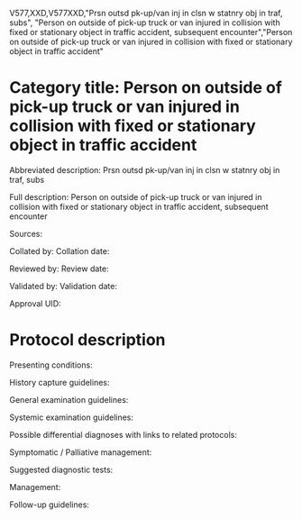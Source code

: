V577,XXD,V577XXD,"Prsn outsd pk-up/van inj in clsn w statnry obj in traf, subs", "Person on outside of pick-up truck or van injured in collision with fixed or stationary object in traffic accident, subsequent encounter","Person on outside of pick-up truck or van injured in collision with fixed or stationary object in traffic accident"
# Category title: Person on outside of pick-up truck or van injured in collision with fixed or stationary object in traffic accident

Abbreviated description: Prsn outsd pk-up/van inj in clsn w statnry obj in traf, subs

Full description: Person on outside of pick-up truck or van injured in collision with fixed or stationary object in traffic accident, subsequent encounter

Sources:

Collated by:
Collation date:

Reviewed by:
Review date:

Validated by:
Validation date:

Approval UID:

# Protocol description

Presenting conditions:

History capture guidelines:

General examination guidelines:

Systemic examination guidelines:

Possible differential diagnoses with links to related protocols:

Symptomatic / Palliative management:

Suggested diagnostic tests:

Management:

Follow-up guidelines:
